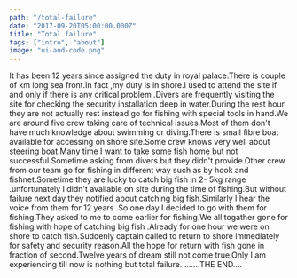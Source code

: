 ```yaml
---
path: "/total-failure"
date: "2017-09-20T05:00:00.000Z"
title: "Total failure"
tags: ["intro", "about"]
image: "ui-and-code.png"
---
```


It has been  12 years since assigned the duty in royal palace.There is couple of km long sea front.In fact ,my duty is in shore.I used to attend the site if and only if  there is any critical problem .Divers are frequently visiting the site for checking the security installation deep in  water.During the rest hour they are not actually rest instead go for fishing with special tools in hand.We are around five crew taking care of technical issues.Most of them don't have much knowledge about swimming or diving.There is small fibre boat available for accessing on shore site.Some crew knows very well about steering boat.Many time  I want to take some fish home but not successful.Sometime asking from divers but they didn't provide.Other crew from our team go for fishing in different way such as by hook  and fishnet.Sometime they are lucky to catch big fish in 2- 5kg range .unfortunately I didn't available on site during the time of fishing.But without failure  next day they notified about catching big fish.Similarly I hear the voice from them for 12 years .So one day I decided to go with them for fishing.They asked to me to come earlier for fishing.We all togather gone for fishing with hope of catching big fish .Already for  one hour we were on shore to catch fish.Suddenly captain called to return to shore immediately for safety and security reason.All the hope for return with fish gone in fraction of second.Twelve years of dream still not come true.Only I am experiencing till now is nothing but  total failure.
    .......THE END....
